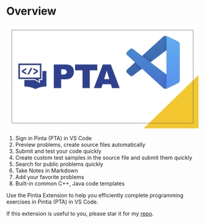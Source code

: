 # Overview

![VSCode Pintia Logo](../imgs/vscode-pintia-logo.png)

1. Sign in Pinta (PTA) in VS Code
2. Preview problems, create source files automatically
3. Submit and test your code quickly
4. Create custom test samples in the source file and submit them quickly
5. Search for public problems quickly
6. Take Notes in Markdown
7. Add your favorite problems
8. Built-in common C++, Java code templates

Use the Pintia Extension to help you efficiently complete programming exercises in Pintia (PTA) in VS Code.

If this extension is useful to you, please star it for my [repo](https://github.com/jinzcdev/vscode-pintia).
